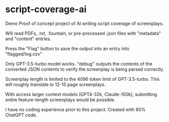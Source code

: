 # script-coverage-ai
Demo Proof of concept project of AI writing script coverage of screenplays.

Will read PDFs, .txt, .fountain, or pre-processed .json files with "metadata" and "content" entries.

Press the "Flag" button to save the output into an entry into "flagged/log.csv"

Only GPT-3.5-turbo model works. "debug" outputs the contents of the converted JSON contents to verify the screenplay is being parsed correctly.

Screenplay length is limited to the 4096 token limit of GPT-3.5-turbo. This will roughly translate to 12-15 page screenplays.

With access larger context models (GPT4-32k, Claude-100k), submitting entire feature-length screenplays would be possible.

I have no coding experience prior to this project. Created with 90% ChatGPT code.
